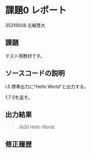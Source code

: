 # 課題0 レポート
35319008 五輪慧大


## 課題
テスト用教材です。


## ソースコードの説明
l.5 標準出力に"Hello World"と出力する。

1.7 0を返す。


## 出力結果

> ./k00
> Hello World

## 修正履歴

